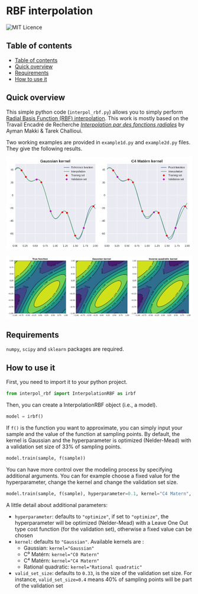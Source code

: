 # RBF interpolation

<img alt="MIT Licence" src="https://img.shields.io/github/license/lucas-by/RBF-interpolation">

## Table of contents

- [Table of contents](#table-of-contents)
- [Quick overview](#quick-overview)
- [Requirements](#requirements)
- [How to use it](#how-to-use-it)

## Quick overview

This simple python code (`interpol_rbf.py`) allows you to simply perform [Radial Basis Function (RBF) interpolation](https://en.wikipedia.org/wiki/Radial_basis_function_interpolation). This work is mostly based on the Travail Encadré de Recherche [*Interpolation par des fonctions radiales*](https://math.univ-lille1.fr/~calgaro/TER_2019/wa_files/challioui_makki.pdf)  by Ayman Makki & Tarek Challioui.

Two working examples are provided in `example1d.py` and `example2d.py` files. They give the following results.

![1d example](https://raw.githubusercontent.com/lucas-by/RBF-interpolation/main/images/example1d.png)

![2d example](https://raw.githubusercontent.com/lucas-by/RBF-interpolation/main/images/example2d.png)

## Requirements

`numpy`, `scipy` and `sklearn` packages are required.

## How to use it

First, you need to import it to your python project.

```python
from interpol_rbf import InterpolationRBF as irbf
```

Then, you can create a InterpolationRBF object (i.e., a model).

```python
model = irbf()
```

If `f()` is the function you want to approximate, you can simply input your sample and the value of the function at sampling points. By default, the kernel is Gaussian and the hyperparameter is optimized (Nelder-Mead) with a validation set size of 33% of sampling points.

```python
model.train(sample, f(sample))
```

You can have more control over the modeling process by specifying additional arguments. You can for example choose a fixed value for the hyperparameter, change the kernel and change the validation set size.

```python
model.train(sample, f(sample), hyperparameter=0.1, kernel="C4 Matern", valid_set_size=0.5)
```

A little detail about additional parameters:

- `hyperparameter`: defaults to `"optimize"`, if set to `"optimize"`, the hyperparameter will be optimized (Nelder-Mead) with a Leave One Out type cost function (for the validation set), otherwise a fixed value can be chosen
- `kernel`: defaults to `"Gaussian"`. Available kernels are :
  - Gaussian: `kernel="Gaussian"`
  - C⁰ Matérn: `kernel="C0 Matern"`
  - C⁴ Matérn: `kernel="C4 Matern"`
  - Rational quadratic: `kernel="Rational quadratic"`
- `valid_set_size`: defaults to `0.33`, is the size of the validation set size. For instance, `valid_set_size=0.4` means 40% of sampling points will be part of the validation set
